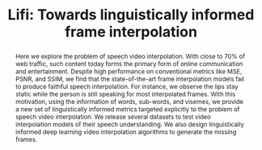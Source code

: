 ---
title: "Lifi: Towards linguistically informed frame interpolation"
authors:
- Aradhya Neeraj Mathur
- Devansh Batra
- Yaman Kumar Singla
- Rajiv Ratn Shah
- Changyou Chen
- Roger Zimmermann


publication_types: ["conference"]

publication: "ICASSP 2021-2021 IEEE International Conference on Acoustics, Speech and Signal Processing 2021"
publication_short: "ICASSP 2021"

abstract: "Here we explore the problem of speech video interpolation. With close to 70% of web traffic, such content today forms the primary form of online communication and entertainment. Despite high performance on conventional metrics like MSE, PSNR, and SSIM, we find that the state-of-the-art frame interpolation models fail to produce faithful speech interpolation. For instance, we observe the lips stay static while the person is still speaking for most interpolated frames. With this motivation, using the information of words, sub-words, and visemes, we provide a new set of linguistically informed metrics targeted explicitly to the problem of speech video interpolation. We release several datasets to test video interpolation models of their speech understanding. We also design linguistically informed deep learning video interpolation algorithms to generate the missing frames."
summary: ""

tags:
- Video Reconstruction
- Generative Modeling
- Speech Videos


featured: false


links:
url_pdf: "https://arxiv.org/pdf/2010.16078"
url_code: ""
url_dataset: ""
url_poster: ""
url_project: ""
url_slides: ""
url_source: ""
url_video: ""

projects: []
slides: ""
---